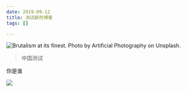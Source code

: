 ```yaml
---
date: 2019-09-12
title: 测试新的博客
tags: []

---
```

![Brutalism at its finest. Photo by Artificial Photography on Unsplash.](/images/demo-image-1.jpg "Brutalism at its finest. Photo by Artificial Photography on Unsplash.")

> 中国测试

你是谁

![](https://res.cloudinary.com/zhanloulan/image/upload/c_scale,w_auto:100,dpr_auto/v1568289343/samples/animals/kitten-playing.gif)

<script src="//player.polyv.net/script/player.js"></script>
<div id="test">
<div id='player'></div>
</div>
<script>
var width = document.getElementById("test").scrollWidth;
var height = width*0.5625; // 16/9 = 0.5625;
var player = polyvPlayer({
wrap: '#player',
autoplay:'true',
'width':width,
'height':height,
'vid' : '88083abbf5f16507525894e5a997aeb2_8'
});
</script>
